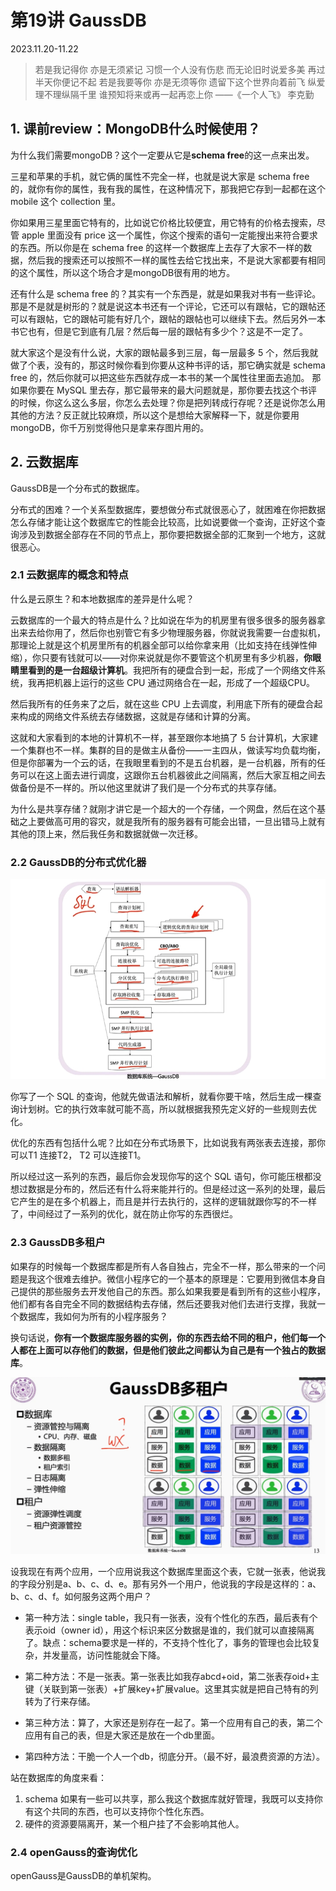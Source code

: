 # 第19讲 GaussDB

2023.11.20-11.22

> 若是我记得你 亦是无须紧记
习惯一个人没有伤悲
而无论旧时说爱多美
再过半天你便记不起
> 若是我要等你 亦是无须等你
遗留下这个世界向着前飞
纵爱理不理纵隔千里
谁预知将来或再一起再恋上你
> ——《一个人飞》 李克勤

## 1. 课前review：MongoDB什么时候使用？

为什么我们需要mongoDB？这个一定要从它是**schema free**的这一点来出发。

三星和苹果的手机，就它俩的属性不完全一样，也就是说大家是 schema free 的，就你有你的属性，我有我的属性，在这种情况下，那我把它存到一起都在这个 mobile 这个 collection 里。

你如果用三星里面它特有的，比如说它价格比较便宜，用它特有的价格去搜索，尽管 apple 里面没有 price 这一个属性，你这个搜索的语句一定能搜出来符合要求的东西。所以你是在 schema free 的这样一个数据库上去存了大家不一样的数据，然后我的搜索还可以按照不一样的属性去给它找出来，不是说大家都要有相同的这个属性，所以这个场合才是mongoDB很有用的地方。

还有什么是 schema free 的？其实有一个东西是，就是如果我对书有一些评论。那是不是就是树形的？就是说这本书还有一个评论，它还可以有跟帖，它的跟帖还可以有跟帖，它的跟帖可能有好几个，跟帖的跟帖也可以继续下去。然后另外一本书它也有，但是它到底有几层？然后每一层的跟帖有多少个？这是不一定了。

就大家这个是没有什么说，大家的跟帖最多到三层，每一层最多 5 个，然后我就做了个表，没有的，那这时候你看到你要从这种书评的话，那它确实就是 schema free 的，然后你就可以把这些东西就存成一本书的某一个属性往里面去追加。 那如果你要在 MySQL 里去存，那它最带来的最大问题就是，那你要去找这个书评的时候，你这么这么多层，你怎么去处理？你是把列转成行存呢？还是说你怎么用其他的方法？反正就比较麻烦，所以这个是想给大家解释一下，就是你要用 mongoDB，你千万别觉得他只是拿来存图片用的。

## 2. 云数据库

GaussDB是一个分布式的数据库。

分布式的困难？一个关系型数据库，要想做分布式就很恶心了，就困难在你把数据怎么存储才能让这个数据库它的性能会比较高，比如说要做一个查询，正好这个查询涉及到数据全部存在不同的节点上，那你要把数据全部的汇聚到一个地方，这就很恶心。


### 2.1 云数据库的概念和特点

什么是云原生？和本地数据库的差异是什么呢？

云数据库的一个最大的特点是什么？比如说在华为的机房里有很多很多的服务器拿出来去给你用了，然后你也别管它有多少物理服务器，你就说我需要一台虚拟机，那理论上就是这个机房里所有的机器全部可以给你拿来用（比如支持在线弹性伸缩），你只要有钱就可以——对你来说就是你不要管这个机房里有多少机器，**你眼睛里看到的是一台超级计算机**。我把所有的硬盘合到一起，形成了一个网络文件系统，我再把机器上运行的这些 CPU 通过网络合在一起，形成了一个超级CPU。

然后我所有的任务来了之后，就在这些 CPU 上去调度，利用底下所有的硬盘合起来构成的网络文件系统去存储数据，这就是存储和计算的分离。

这就和大家看到的本地的计算机不一样，甚至跟你本地搞了 5 台计算机，大家建一个集群也不一样。集群的目的是做主从备份——一主四从，做读写均负载均衡，但是你部署为一个云的话，在我眼里看到的不是五台机器，是一台机器，所有的任务可以在这上面去进行调度，这跟你五台机器彼此之间隔离，然后大家互相之间去做备份是不一样的。所以他这里就讲了我们是一个分布式的共享存储。

为什么是共享存储？就刚才讲它是一个超大的一个存储，一个网盘，然后在这个基础之上要做高可用的容灾，就是我所有的服务器有可能会出错，一旦出错马上就有其他的顶上来，然后我任务和数据就做一次迁移。

### 2.2 GaussDB的分布式优化器

![](./res/gauss.png)

你写了一个 SQL 的查询，他就先做语法和解析，就看你要干啥，然后生成一棵查询计划树。它的执行效率就可能不高，所以就根据我预先定义好的一些规则去优化。

优化的东西有包括什么呢？比如在分布式场景下，比如说我有两张表去连接，那你可以T1 连接T2， T2 可以连接T1。

所以经过这一系列的东西，最后你会发现你写的这个 SQL 语句，你可能压根都没想过数据是分布的，然后还有什么将来能并行的。但是经过这一系列的处理，最后它产生的是在多个机器上，而且是并行去执行的，这样的逻辑就跟你写的不一样了，中间经过了一系列的优化，就在防止你写的东西很烂。

### 2.3 GaussDB多租户

如果存的时候每一个数据库都是所有人各自独占，完全不一样，那么带来的一个问题是我这个很难去维护。微信小程序它的一个基本的原理是：它要用到微信本身自己提供的那些服务去开发他自己的东西。那么如果我要是看到所有的这些小程序，他们都有各自完全不同的数据结构去存储，然后还要我对他们去进行支撑，我就一个数据库，我如何为所有的小程序服务？

换句话说，**你有一个数据库服务器的实例，你的东西去给不同的租户，他们每一个人都在上面可以存他们的数据，但是他们彼此之间都认为自己是有一个独占的数据库**。

![](./res/duozuhu.png)

设我现在有两个应用，一个应用说我这个数据库里面这个表，它就一张表，他说我的字段分别是a、b、c、d、e。那有另外一个用户，他说我的字段是这样的：a、b、c、d、f。如何服务这两个用户？

- 第一种方法：single table，我只有一张表，没有个性化的东西，最后表有个表示oid（owner id），用这个标识来区分数据是谁的，我们就可以直接隔离了。缺点：schema要求是一样的，不支持个性化了，事务的管理也会比较复杂，并发量高，访问性能就会下降。

- 第二种方法：不是一张表。第一张表比如我存abcd+oid，第二张表存oid+主键（关联到第一张表）+扩展key+扩展value。这里其实就是把自己特有的列转为了行来存储。

- 第三种方法：算了，大家还是别存在一起了。第一个应用有自己的表，第二个应用有自己的表，但是大家还是放在一个db里面。

- 第四种方法：干脆一个人一个db，彻底分开。（最不好，最浪费资源的方法）。

站在数据库的角度来看：
1. schema 如果有一些可以共享，那么我这个数据库就好管理，我既可以支持你有这个共同的东西，也可以支持你个性化东西。
2. 硬件的资源要隔离开，某一个租户挂了不会影响其他人。

### 2.4 openGauss的查询优化

openGauss是GaussDB的单机架构。

<!-- TODO 增加zzq的笔记 -->